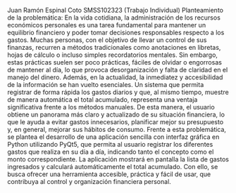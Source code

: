 Juan Ramón Espinal Coto SMSS102323 (Trabajo Individual)
Planteamiento de la problemática: 
En la vida cotidiana, la administración de los recursos económicos personales es una tarea fundamental para mantener un equilibrio financiero y poder tomar decisiones responsables respecto a los gastos. Muchas personas, con el objetivo de llevar un control de sus finanzas, recurren a métodos tradicionales como anotaciones en libretas, hojas de cálculo o incluso simples recordatorios mentales. Sin embargo, estas prácticas suelen ser poco prácticas, fáciles de olvidar o engorrosas de mantener al día, lo que provoca desorganización y falta de claridad en el manejo del dinero.
Además, en la actualidad, la inmediatez y accesibilidad de la información se han vuelto esenciales. Un sistema que permita registrar de forma rápida los gastos diarios y que, al mismo tiempo, muestre de manera automática el total acumulado, representa una ventaja significativa frente a los métodos manuales. De esta manera, el usuario obtiene un panorama más claro y actualizado de su situación financiera, lo que le ayuda a evitar gastos innecesarios, planificar mejor su presupuesto y, en general, mejorar sus hábitos de consumo.
Frente a esta problemática, se plantea el desarrollo de una aplicación sencilla con interfaz gráfica en Python utilizando PyQt5, que permita al usuario registrar los diferentes gastos que realiza en su día a día, indicando tanto el concepto como el monto correspondiente. La aplicación mostrará en pantalla la lista de gastos ingresados y calculará automáticamente el total acumulado. Con ello, se busca ofrecer una herramienta accesible, práctica y fácil de usar, que contribuya al control y organización financiera personal.
